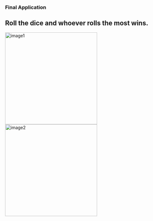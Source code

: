 ### Final Application

## Roll the dice and whoever rolls the most wins.

<img src="https://user-images.githubusercontent.com/93527566/177014791-71ce8c0e-c497-4d4d-88bb-fbd941cddf03.png" alt="image1" style="width:300px;"/> <img src="https://user-images.githubusercontent.com/93527566/177014794-465e0321-cb2c-47d8-92a4-192da58d8ddc.png" alt="image2" style="width:300px;"/>

